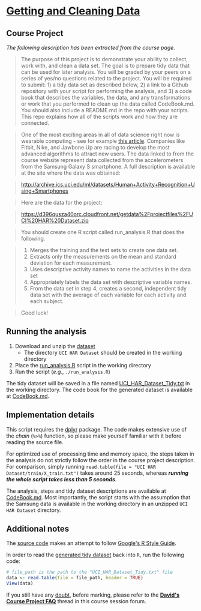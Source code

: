 # [Getting and Cleaning Data](https://www.coursera.org/course/getdata)

## Course Project

*The following description has been extracted from the course page.*

> The purpose of this project is to demonstrate your ability to collect, work with, and clean a data set. The goal is to prepare tidy data that can be used for later analysis. You will be graded by your peers on a series of yes/no questions related to the project. You will be required to submit: 1) a tidy data set as described below, 2) a link to a Github repository with your script for performing the analysis, and 3) a code book that describes the variables, the data, and any transformations or work that you performed to clean up the data called CodeBook.md. You should also include a README.md in the repo with your scripts. This repo explains how all of the scripts work and how they are connected.  

> One of the most exciting areas in all of data science right now is wearable computing - see for example [this article](http://www.insideactivitytracking.com/data-science-activity-tracking-and-the-battle-for-the-worlds-top-sports-brand/). Companies like Fitbit, Nike, and Jawbone Up are racing to develop the most advanced algorithms to attract new users. The data linked to from the course website represent data collected from the accelerometers from the Samsung Galaxy S smartphone. A full description is available at the site where the data was obtained: 

> http://archive.ics.uci.edu/ml/datasets/Human+Activity+Recognition+Using+Smartphones

> Here are the data for the project: 

> https://d396qusza40orc.cloudfront.net/getdata%2Fprojectfiles%2FUCI%20HAR%20Dataset.zip

> You should create one R script called run_analysis.R that does the following.

> 1. Merges the training and the test sets to create one data set.
> 2. Extracts only the measurements on the mean and standard deviation for each measurement. 
> 3. Uses descriptive activity names to name the activities in the data set
> 4. Appropriately labels the data set with descriptive variable names. 
> 5. From the data set in step 4, creates a second, independent tidy data set with the average of each variable for each activity and each subject.

> Good luck!


## Running the analysis

1. Download and unzip the [dataset](https://d396qusza40orc.cloudfront.net/getdata%2Fprojectfiles%2FUCI%20HAR%20Dataset.zip)
    * The directory `UCI HAR Dataset` should be created in the working directory
2. Place the [run_analysis.R](run_analysis.R) script in the working directory
3. Run the script (*e.g.*, `./run_analysis.R`)

The tidy dataset will be saved in a file named [UCI_HAR_Dataset_Tidy.txt](UCI_HAR_Dataset_Tidy.txt) in the working directory.
The code book for the generated dataset is available at [CodeBook.md](CodeBook.md).


## Implementation details

This script requires the [dplyr](http://cran.r-project.org/web/packages/dplyr/index.html) package.
The code makes extensive use of the *chain* (`%>%`) function, so please make yourself familiar with it before reading the source file.

For optimized use of processing time and memory space, the steps taken in the analysis do not strictly follow the order in the course project description.
For comparison, simply running `read.table(file = "UCI HAR Dataset/train/X_train.txt")` takes around 25 seconds, whereas **_running the whole script takes less than 5 seconds_**.

The analysis, steps and tidy dataset descriptions are available at [CodeBook.md](CodeBook.md).
Most importantly, the script starts with the assumption that the Samsung data is available in the working directory in an unzipped `UCI HAR Dataset` directory.


## Additional notes

The [source code](run_analysis.R) makes an attempt to follow [Google's R Style Guide](https://google-styleguide.googlecode.com/svn/trunk/Rguide.xml).

In order to read the [generated tidy dataset](UCI_HAR_Dataset_Tidy.txt) back into `R`, run the following code:

```R
# file_path is the path to the "UCI_HAR_Dataset_Tidy.txt" file
data <- read.table(file = file_path, header = TRUE)
View(data)
```

If you still have any [doubt](http://www.imdb.com/title/tt0918927/), before marking, please refer to the [**David's Course Project FAQ**](https://class.coursera.org/getdata-011/forum/thread?thread_id=69) thread in this course session forum.


